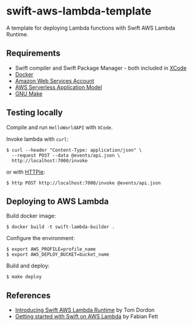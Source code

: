 # swift-aws-lambda-template

A template for deploying Lambda functions with Swift AWS Lambda Runtime.

## Requirements

- Swift compiler and Swift Package Manager - both included in [XCode](https://developer.apple.com/xcode/)
- [Docker](https://docs.docker.com/docker-for-mac/install/)
- [Amazon Web Services Account](https://aws.amazon.com)
- [AWS Serverless Application Model](https://github.com/awslabs/serverless-application-model)
- [GNU Make](https://www.gnu.org/software/make/)

## Testing locally

Compile and run `HelloWorldAPI` with `XCode`.

Invoke lambda with `curl`:

```
$ curl --header "Content-Type: application/json" \
  --request POST --data @events/api.json \
  http://localhost:7000/invoke
```

or with [HTTPie](https://httpie.org):

```
$ http POST http://localhost:7000/invoke @events/api.json
```

## Deploying to AWS Lambda

Build docker image:

```
$ docker build -t swift-lambda-builder .
```

Configure the environment:

```
$ export AWS_PROFILE=profile_name
$ export AWS_DEPLOY_BUCKET=bucket_name
```

Build and deploy:

```
$ make deploy
```

## References

- [Introducing Swift AWS Lambda Runtime](https://swift.org/blog/aws-lambda-runtime) by Tom Dordon
- [Getting started with Swift on AWS Lambda](https://fabianfett.de/getting-started-with-swift-aws-lambda-runtime) by Fabian Fett
